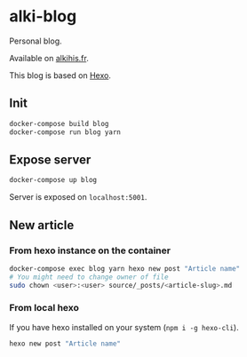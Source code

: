 # alki-blog

Personal blog.

Available on [alkihis.fr](https://alkihis.fr).

This blog is based on [Hexo](https://hexo.io).

## Init

```sh
docker-compose build blog
docker-compose run blog yarn
```

## Expose server

```sh
docker-compose up blog
```

Server is exposed on `localhost:5001`.

## New article

### From hexo instance on the container

```sh
docker-compose exec blog yarn hexo new post "Article name"
# You might need to change owner of file
sudo chown <user>:<user> source/_posts/<article-slug>.md
```

### From local hexo

If you have hexo installed on your system (`npm i -g hexo-cli`).

```sh
hexo new post "Article name"
```

